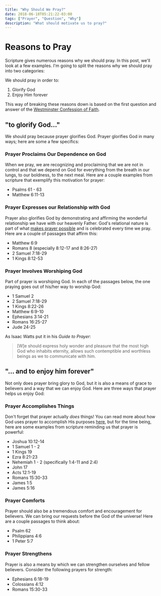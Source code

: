 ```yaml
---
title: "Why Should We Pray?"
date: 2018-06-18T05:21:22-03:00
tags: ["Prayer", "Question", "Why"]
description: "What should motivate us to pray?"
---
```


# Reasons to Pray

Scripture gives numerous reasons why we should pray. In this post, we'll look at a few examples. I'm going to split the reasons why we should pray into two categories:

We should pray in order to:

1. Glorify God
2. Enjoy Him forever

This way of breaking these reasons down is based on the first question and answer of the [Westminster Confession of Faith](http://www.reformed.org/documents/wsc/index.html).

## "to glorify God..."

We should pray because prayer glorifies God. Prayer glorifies God in many ways; here are some a few specifics:

### Prayer Proclaims Our Dependence on God

When we pray, we are recognizing and proclaiming that we are not in control and that we depend on God for everything from the breath in our lungs, to our boldness, to the next meal. Here are a couple examples from scripture that exemplify this motivation for prayer:

- Psalms 61 - 63
- Matthew 6:11-13

### Prayer Expresses our Relationship with God

Prayer also glorifies God by demonstrating and affirming the wonderful relationship we have with our heavenly Father. God's relational nature is part of what [makes prayer possible](../what-is-prayer/#how-god-s-relational-nature-enables-prayer) and is celebrated every time we pray. Here are a couple of passages that affirm this:

- Matthew 6:9
- Romans 8 (especially 8:12-17 and 8:26-27)
- 2 Samuel 7:18-29
- 1 Kings 8:12-53

### Prayer Involves Worshiping God

Part of prayer is worshiping God. In each of the passages below, the one praying goes out of his/her way to worship God:

- 1 Samuel 2
- 2 Samuel 7:18-29
- 1 Kings 8:22-26
- Matthew 6:9-10
- Ephesians 3:14-21
- Romans 16:25-27
- Jude 24-25

As Isaac Watts put it in his *Guide to Prayer*:

> [W]e should express holy wonder and pleasure that the most high God who inhabits eternity, allows such contemptible and worthless beings as we to communicate with him.

## "... and to enjoy him forever"

Not only does prayer bring glory to God, but it is also a means of grace to believers and a way that we can enjoy God. Here are three ways that prayer helps us enjoy God:

### Prayer Accomplishes Things

Don't forget that prayer actually *does* things! You can read more about how God uses prayer to accomplish His purposes [here](../what-is-prayer/#questions-about-god-s-sovereignty-and-prayer), but for the time being, here are some examples from scripture reminding us that prayer is powerful:

- Joshua 10:12-14
- 1 Samuel 1 - 2
- 1 Kings 19
- Ezra 8:21-23
- Nehemiah 1 - 2 (specifically 1:4-11 and 2:4)
- John 17
- Acts 12:1-19
- Romans 15:30-33
- James 1:5
- James 5:16

### Prayer Comforts

Prayer should also be a tremendous comfort and encouragement for believers. We can bring our requests before the God of the universe! Here are a couple passages to think about:

- Psalm 62
- Philippians 4:6
- 1 Peter 5:7

### Prayer Strengthens

Prayer is also a means by which we can strengthen ourselves and fellow believers. Consider the following prayers for strength:

- Ephesians 6:18-19
- Colossians 4:12
- Romans 15:30-33

